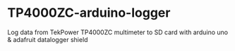 # TP4000ZC-arduino-logger
Log data from TekPower TP4000ZC multimeter to SD card with arduino uno &amp; adafruit datalogger shield
